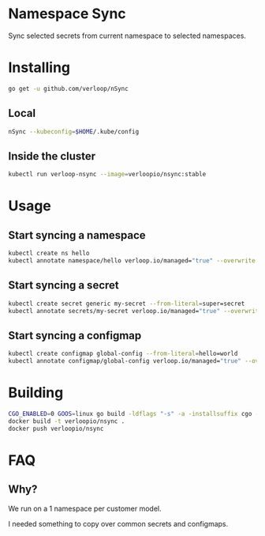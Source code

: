 # Namespace Sync

Sync selected secrets from current namespace to selected namespaces.


# Installing

```bash
go get -u github.com/verloop/nSync
```

## Local

```bash
nSync --kubeconfig=$HOME/.kube/config
```

## Inside the cluster

```bash
kubectl run verloop-nsync --image=verloopio/nsync:stable
```

# Usage

## Start syncing a namespace

```bash
kubectl create ns hello
kubectl annotate namespace/hello verloop.io/managed="true" --overwrite
```

## Start syncing a secret
```bash
kubectl create secret generic my-secret --from-literal=super=secret
kubectl annotate secrets/my-secret verloop.io/managed="true" --overwrite
```

## Start syncing a configmap
```bash
kubectl create configmap global-config --from-literal=hello=world
kubectl annotate configmap/global-config verloop.io/managed="true" --overwrite
```



# Building

```bash
CGO_ENABLED=0 GOOS=linux go build -ldflags "-s" -a -installsuffix cgo -o deploy/files/nSync .
docker build -t verloopio/nsync .
docker push verloopio/nsync
```


# FAQ

## Why?
We run on a 1 namespace per customer model.

I needed something to copy over common secrets and configmaps.
